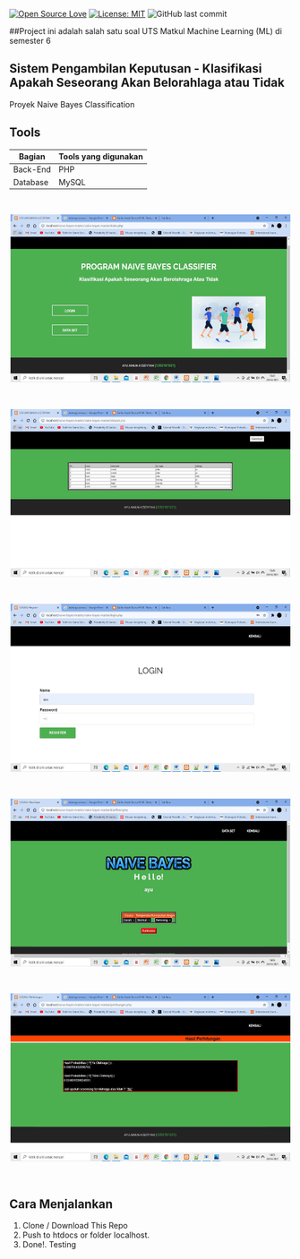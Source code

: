 [![Open Source Love](https://badges.frapsoft.com/os/v1/open-source.svg?style=flat)](https://github.com/ellerbrock/open-source-badges/)
[![License: MIT](https://img.shields.io/badge/License-MIT-green.svg)](https://opensource.org/licenses/MIT)
![GitHub last commit](https://img.shields.io/github/last-commit/kholilboy/naive-bayes)

##Project ini adalah salah satu soal UTS Matkul Machine Learning (ML) di semester 6

## Sistem Pengambilan Keputusan - Klasifikasi Apakah Seseorang Akan Belorahlaga atau Tidak
Proyek Naive Bayes Classification

## Tools
| Bagian | Tools yang digunakan |
| --- | --- |
| Back-End | PHP |
| Database | MySQL |

<br>
<p align="center">
        <img src="https://github.com/ayuainun/naivebayeswebsiteML/blob/main/HASIL1.JPG" width="500" height="300">
</p>

<br>
<p align="center">
        <img src="https://github.com/ayuainun/naivebayeswebsiteML/blob/main/HASIL2.JPG" width="500" height="300">
</p>

<br>
<p align="center">
        <img src="https://github.com/ayuainun/naivebayeswebsiteML/blob/main/HASIL3.JPG" width="500" height="300">
</p>

<br>
<p align="center">
        <img src="https://github.com/ayuainun/naivebayeswebsiteML/blob/main/HASIL4.JPG" width="500" height="300">
</p>

<br>
<p align="center">
        <img src="https://github.com/ayuainun/naivebayeswebsiteML/blob/main/HASIL5.JPG" width="500" height="300">
</p>
<br>

## Cara Menjalankan
1. Clone / Download This Repo 
2. Push to htdocs or folder localhost.
2. Done!. Testing
